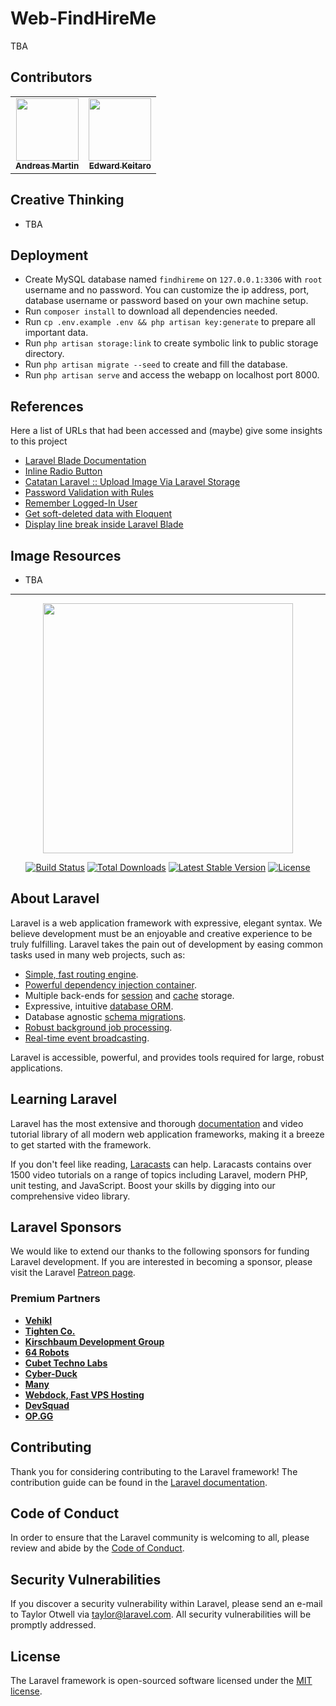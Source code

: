 # Web-FindHireMe

TBA


## Contributors

<table>
  <tr>
    <td align="center">
      <a href="https://AVM-Martin.my.id/">
        <img src="https://github.com/AVM-Martin.png" width="100px;" alt=""/><br />
        <sub><b>Andreas Martin</b></sub>
      </a>
    </td>
    <td align="center">
      <a href="https://github.com/ekeitaro/">
        <img src="https://github.com/ekeitaro.png" width="100px;" alt=""/><br />
        <sub><b>Edward Keitaro</b></sub>
      </a>
    </td>
  </tr>
</table>


## Creative Thinking

  * TBA


## Deployment

  * Create MySQL database named `findhireme` on `127.0.0.1:3306` with `root` username and no password. You can customize the ip address, port, database username or password based on your own machine setup.
  * Run `composer install` to download all dependencies needed.
  * Run `cp .env.example .env && php artisan key:generate` to prepare all important data.
  * Run `php artisan storage:link` to create symbolic link to public storage directory.
  * Run `php artisan migrate --seed` to create and fill the database.
  * Run `php artisan serve` and access the webapp on localhost port 8000.


## References

Here a list of URLs that had been accessed and (maybe) give some insights to this project

  * [Laravel Blade Documentation](https://laravel.com/docs/7.x/blade)
  * [Inline Radio Button](https://stackoverflow.com/questions/49797169/multiple-radio-buttons-on-one-line-bootstrap-4/49797531)
  * [Catatan Laravel :: Upload Image Via Laravel Storage](https://alfinchandra4.medium.com/catatan-laravel-upload-imagevia-laravel-storage-379a1dc9373)
  * [Password Validation with Rules](https://www.itsolutionstuff.com/post/laravel-change-password-with-current-password-validation-exampleexample.html)
  * [Remember Logged-In User](https://laravel.com/docs/7.x/authentication#remembering-users)
  * [Get soft-deleted data with Eloquent](https://laraveldaily.com/belongsto-and-withtrashed-linking-to-deleted-row/)
  * [Display line break inside Laravel Blade](https://www.quora.com/How-can-I-use-a-line-break-tag-inside-Laravel-blade-template-engine)


## Image Resources

  * TBA


<hr/>

<p align="center"><a href="https://laravel.com" target="_blank"><img src="https://raw.githubusercontent.com/laravel/art/master/logo-lockup/5%20SVG/2%20CMYK/1%20Full%20Color/laravel-logolockup-cmyk-red.svg" width="400"></a></p>

<p align="center">
<a href="https://travis-ci.org/laravel/framework"><img src="https://travis-ci.org/laravel/framework.svg" alt="Build Status"></a>
<a href="https://packagist.org/packages/laravel/framework"><img src="https://poser.pugx.org/laravel/framework/d/total.svg" alt="Total Downloads"></a>
<a href="https://packagist.org/packages/laravel/framework"><img src="https://poser.pugx.org/laravel/framework/v/stable.svg" alt="Latest Stable Version"></a>
<a href="https://packagist.org/packages/laravel/framework"><img src="https://poser.pugx.org/laravel/framework/license.svg" alt="License"></a>
</p>

## About Laravel

Laravel is a web application framework with expressive, elegant syntax. We believe development must be an enjoyable and creative experience to be truly fulfilling. Laravel takes the pain out of development by easing common tasks used in many web projects, such as:

- [Simple, fast routing engine](https://laravel.com/docs/routing).
- [Powerful dependency injection container](https://laravel.com/docs/container).
- Multiple back-ends for [session](https://laravel.com/docs/session) and [cache](https://laravel.com/docs/cache) storage.
- Expressive, intuitive [database ORM](https://laravel.com/docs/eloquent).
- Database agnostic [schema migrations](https://laravel.com/docs/migrations).
- [Robust background job processing](https://laravel.com/docs/queues).
- [Real-time event broadcasting](https://laravel.com/docs/broadcasting).

Laravel is accessible, powerful, and provides tools required for large, robust applications.

## Learning Laravel

Laravel has the most extensive and thorough [documentation](https://laravel.com/docs) and video tutorial library of all modern web application frameworks, making it a breeze to get started with the framework.

If you don't feel like reading, [Laracasts](https://laracasts.com) can help. Laracasts contains over 1500 video tutorials on a range of topics including Laravel, modern PHP, unit testing, and JavaScript. Boost your skills by digging into our comprehensive video library.

## Laravel Sponsors

We would like to extend our thanks to the following sponsors for funding Laravel development. If you are interested in becoming a sponsor, please visit the Laravel [Patreon page](https://patreon.com/taylorotwell).

### Premium Partners

- **[Vehikl](https://vehikl.com/)**
- **[Tighten Co.](https://tighten.co)**
- **[Kirschbaum Development Group](https://kirschbaumdevelopment.com)**
- **[64 Robots](https://64robots.com)**
- **[Cubet Techno Labs](https://cubettech.com)**
- **[Cyber-Duck](https://cyber-duck.co.uk)**
- **[Many](https://www.many.co.uk)**
- **[Webdock, Fast VPS Hosting](https://www.webdock.io/en)**
- **[DevSquad](https://devsquad.com)**
- **[OP.GG](https://op.gg)**

## Contributing

Thank you for considering contributing to the Laravel framework! The contribution guide can be found in the [Laravel documentation](https://laravel.com/docs/contributions).

## Code of Conduct

In order to ensure that the Laravel community is welcoming to all, please review and abide by the [Code of Conduct](https://laravel.com/docs/contributions#code-of-conduct).

## Security Vulnerabilities

If you discover a security vulnerability within Laravel, please send an e-mail to Taylor Otwell via [taylor@laravel.com](mailto:taylor@laravel.com). All security vulnerabilities will be promptly addressed.

## License

The Laravel framework is open-sourced software licensed under the [MIT license](https://opensource.org/licenses/MIT).
